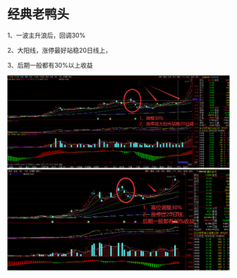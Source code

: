 # 经典老鸭头

1、一波主升浪后，回调30%

2、大阳线，涨停最好站稳20日线上，

3、后期一般都有30%以上收益


<img  src=../assets/img/光讯科技.png />
<img  src=../assets/img/通化金马.png />